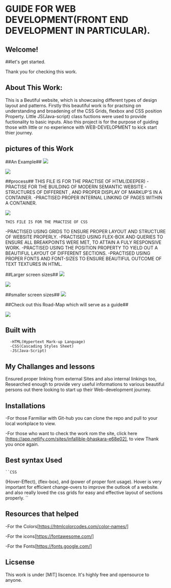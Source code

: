  # GUIDE FOR WEB DEVELOPMENT(FRONT END DEVELOPMENT IN PARTICULAR).

 ## Welcome!

 ##let's get started.

 Thank you for checking this work.

 ## About This Work:
   This is a Beutiful website, which is showcasing different types of design layout and patterns. Firstly this beautiful work is for practsing on understanding and broadening of the CSS Grids, flexbox and CSS position Property. Little JS(Java-script) class fuctions were used to provide fuctionality to basic inputs. Also this project is for the purpose of guiding those with little or no experience with WEB-DEVELOPMENT to kick start thier journey.

## pictures of this Work
 ##An Example##
<img src="tc8.png">

<img src="tc4.png">

 ##process##
      THIS FILE IS FOR THE PRACTISE OF HTML(DEEPER)
 -PRACTISE FOR THE BUILDING OF MODERN SEMANTIC WEBSITE
 -STRUCTURES OF DIFFERENT , AND PROPER DISPLAY OF MARKUP'S IN A CONTAINER.
 -PRACTISED PROPER INTERNAL LINKING OF PAGES WITHIN A CONTAINER.

<img src="tc7.png">

    THIS FILE IS FOR THE PRACTISE OF CSS
 -PRACTISED USING GRIDS TO ENSURE PROPER LAYOUT AND STRUCTURE OF WEBSITE PROPERLY.
 -PRACTISED USING FLEX-BOX AND QUERIES TO ENSURE ALL BREAKPOINTS WERE MET, TO ATTAIN A FULY RESPONSIVE WORK.
 -PRACTISED USING THE POSITION PROPERTY TO YIELD OUT A BEAUTIFUL LAYOUT OF DIFFERENT SECTIONS.
 -PRACTISED USING PROPER FONTS AND FONT-SIZES TO ENSURE BEAUTIFUL OUTCOME OF TEXT TEXTURES IN HTML.

 ##Larger screen sizes##
<img src="tc1.png">

<img src="tc2.png">

 ##smaller screen sizes##
<img src="tc6.png">


##Check out this Road-Map which will serve as a guide##

<img src="https://i.pinimg.com/originals/fa/3d/74/fa3d746d250a8ae35d595759f1facc5d.png">


  ## Built with         
      -HTML(Hypertext Mark-up Language)
      -CSS(Cascading Styles Sheet)
      -JS(Java-Script)


  ## My Challanges and lessons
  Ensured proper linking from external Sites and also internal linkings too, Researched enough to provide very useful informations to various beautiful persons out there looking to start up their Web-development journey.



   ## Installations
   -For those Farmiliar with Git-hub you can clone the repo and pull to your local workplace to view.

   -For those who want to check the work rom the site, click here [https://app.netlify.com/sites/infallible-bhaskara-e68e02], to view Thank you once again.

   ## Best syntax Used

    ``CSS
   (Hover-Effect), (flex-box), and (power of proper font usage).
  Hover is very important for efficient change-overs to improve the outlook of a website. and also really loved the css grids for easy and effective layout of sections properly.
   ``

   ## Resources that helped ##
   -For the Colors[https://htmlcolorcodes.com/color-names/]

   -For the icons[https://fontawesome.com/]

   -For the Fonts[https://fonts.google.com/]


 ## Licsense 
   This work is under [MIT] liscence. It's highly free and opensource to anyone.